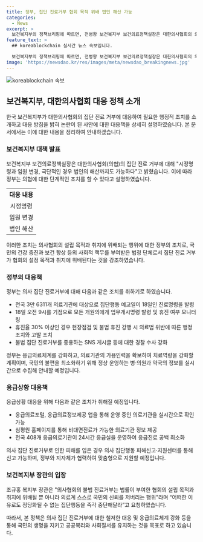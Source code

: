 ```yaml
---
title: 정부, 집단 진료거부 협회 목적 위배 법인 해산 가능
categories:
  - News
excerpt: >
  보건복지부의 정책브리핑에 따르면, 전병왕 보건복지부 보건의료정책실장은 대한의사협회의 의사들의 집단 진료 거부에 대해 시정명령과 임원 변경, 법인의 해산까지 가능하다고 밝혔다. 이는 법적 조치로써 의사들의 행동을 규제할 수 있음을 의미한다. 또한 정부는 집단 진료거부에 대응해 행정적 조치를 강화하기로 했으며, 불법 집단 진료거부에 대한 강력한 조치를 취할 예정이다. 또한 국민의 불편을 최소화하기 위해 응급의료기관 운영 등의 추가 대책을 추진 중이다.
feature_text: >
  ## koreablockchain 실시간 뉴스 속보입니다.

  보건복지부의 정책브리핑에 따르면, 전병왕 보건복지부 보건의료정책실장은 대한의사협회의 의사들의 집단 진료 거부에 대해 시정명령과 임원 변경, 법인의 해산까지 가능하다고 밝혔다. 이는 법적 조치로써 의사들의 행동을 규제할 수 있음을 의미한다. 또한 정부는 집단 진료거부에 대응해 행정적 조치를 강화하기로 했으며, 불법 집단 진료거부에 대한 강력한 조치를 취할 예정이다. 또한 국민의 불편을 최소화하기 위해 응급의료기관 운영 등의 추가 대책을 추진 중이다.
image: 'https://newsdao.kr/res/images/meta/newsdao_breakingnews.jpg'
---
```


<p><img src="https://newsdao.kr/res/images/meta/newsdao_breakingnews.jpg" alt="koreablockchain 속보" /></p>

<h2 data-ke-size="size26">보건복지부, 대한의사협회 대응 정책 소개</h2>

<p data-ke-size="size16">한국 보건복지부가 대한의사협회의 집단 진료 거부에 대응하여 필요한 행정적 조치를 소개하고 대응 방침을 밝혀 논란이 된 사안에 대한 대응책을 상세히 설명하였습니다. 본 문서에서는 이에 대한 내용을 정리하여 안내하겠습니다.</p>

<h3>보건복지부 대책 발표</h3>

<p data-ke-size="size16">보건복지부 보건의료정책실장은 대한의사협회(의협)의 집단 진료 거부에 대해 "시정명령과 임원 변경, 극단적인 경우 법인의 해산까지도 가능하다"고 밝혔습니다. 이에 따라 정부는 의협에 대한 단계적인 조치를 할 수 있다고 설명하였습니다.</p>

<table>
  <tr>
    <td style="text-align: center; height: 17px;"><b>대응 내용</b></td>
  </tr>
  <tr>
    <td style="text-align: center; height: 17px;">시정명령</td>
  </tr>
  <tr>
    <td style="text-align: center; height: 17px;">임원 변경</td>
  </tr>
  <tr>
    <td style="text-align: center; height: 17px;">법인 해산</td>
  </tr>
</table>

<p data-ke-size="size16">이러한 조치는 의사협회의 설립 목적과 취지에 위배되는 행위에 대한 정부의 조치로, 국민의 건강 증진과 보건 향상 등의 사회적 책무를 부여받은 법정 단체로서 집단 진료 거부가 협회의 설정 목적과 취지에 위배된다는 것을 강조하였습니다.</p>

<h3>정부의 대응책</h3>

<p data-ke-size="size16">정부는 의사 집단 진료거부에 대해 다음과 같은 조치를 취하기로 하였습니다.</p>

<ul>
  <li>전국 3만 6311개 의료기관에 대상으로 집단행동 예고일이 18일인 진료명령을 발령</li>
  <li>18일 오전 9시를 기점으로 모든 개원의에게 업무개시명령 발령 및 휴진 여부 모니터링</li>
  <li>휴진율 30% 이상인 경우 현장점검 및 불법 휴진 강행 시 의료법 위반에 따른 행정조치와 고발 조치</li>
  <li>불법 집단 진료거부를 종용하는 SNS 게시글 등에 대한 경찰 수사 강화</li>
</ul>

<p data-ke-size="size16">정부는 응급의료체계를 강화하고, 의료기관의 가용인력을 확보하여 치료역량을 강화할 계획이며, 국민의 불편을 최소화하기 위해 정상 운영하는 병·의원과 약국의 정보를 실시간으로 수집해 안내할 예정입니다.</p>

<h3>응급상황 대응책</h3>

<p data-ke-size="size16">응급상황 대응을 위해 다음과 같은 조치가 취해질 예정입니다.</p>

<ul>
  <li>응급의료포털, 응급의료정보제공 앱을 통해 운영 중인 의료기관을 실시간으로 확인 가능</li>
  <li>심평원 홈페이지를 통해 비대면진료가 가능한 의료기관 정보 제공</li>
  <li>전국 408개 응급의료기관이 24시간 응급실을 운영하여 응급진료 공백 최소화</li>
</ul>

<p data-ke-size="size16">의사 집단 진료거부로 인한 피해를 입은 경우 의사 집단행동 피해신고·지원센터를 통해 신고 가능하며, 정부와 지자체가 협력하여 맞춤형으로 지원할 예정입니다.</p>

<h3>보건복지부 장관의 입장</h3>

<p data-ke-size="size16">조규홍 복지부 장관은 "의사협회의 불법 진료거부는 법률이 부여한 협회의 설립 목적과 취지에 위배될 뿐 아니라 의료계 스스로 국민의 신뢰를 저버리는 행위"라며 “어떠한 이유로도 정당화될 수 없는 집단행동을 즉각 중단해달라”고 요청하였습니다.</p>

<p data-ke-size="size16">따라서, 본 정책은 의사 집단 진료거부에 대한 철저한 대응 및 응급의료체계 강화 등을 통해 국민의 생명을 지키고 공공복리와 사회질서를 유지하는 것을 목표로 하고 있습니다.</p>

<p data-ke-size="size16"></p>

